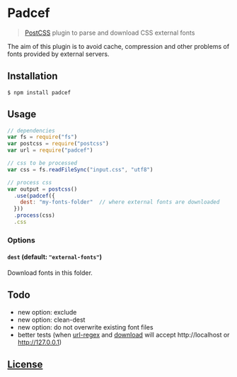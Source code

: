 # Padcef

> [PostCSS](https://github.com/postcss/postcss) plugin to parse and download CSS external fonts

The aim of this plugin is to avoid cache, compression and other problems of fonts provided by external servers.

## Installation

	$ npm install padcef


## Usage

```js
// dependencies
var fs = require("fs")
var postcss = require("postcss")
var url = require("padcef")

// css to be processed
var css = fs.readFileSync("input.css", "utf8")

// process css
var output = postcss()
  .use(padcef({
    dest: "my-fonts-folder"  // where external fonts are downloaded
  }))
  .process(css)
  .css
```

### Options

#### `dest` (default: `"external-fonts"`)

Download fonts in this folder.


## Todo

- new option: exclude
- new option: clean-dest
- new option: do not overwrite existing font files
- better tests (when [url-regex](https://github.com/kevva/url-regex) and [download](https://github.com/kevva/download) will accept http://localhost or http://127.0.0.1)

## [License](LICENSE)